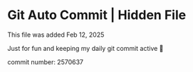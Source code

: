 # Git Auto Commit | Hidden File

This file was added Feb 12, 2025

Just for fun and keeping my daily git commit active 🤪

commit number: 2570637
